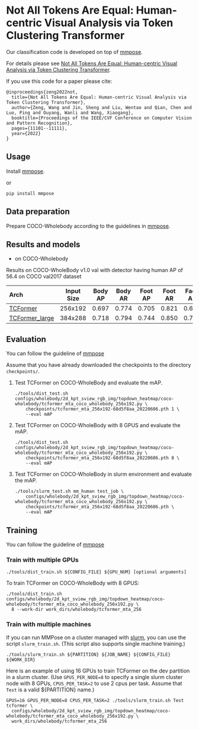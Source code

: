 # Not All Tokens Are Equal: Human-centric Visual Analysis via Token Clustering Transformer

Our classification code is developed on top of [mmpose](https://github.com/open-mmlab/mmpose).

For details please see [Not All Tokens Are Equal: Human-centric Visual Analysis via Token Clustering Transformer](https://arxiv.org/abs/2204.08680). 

If you use this code for a paper please cite:


```
@inproceedings{zeng2022not,
  title={Not All Tokens Are Equal: Human-centric Visual Analysis via Token Clustering Transformer},
  author={Zeng, Wang and Jin, Sheng and Liu, Wentao and Qian, Chen and Luo, Ping and Ouyang, Wanli and Wang, Xiaogang},
  booktitle={Proceedings of the IEEE/CVF Conference on Computer Vision and Pattern Recognition},
  pages={11101--11111},
  year={2022}
}
```


## Usage

Install [mmpose](https://github.com/open-mmlab/mmpose).

or

```
pip install mmpose
```


## Data preparation

Prepare COCO-Wholebody according to the guidelines in [mmpose](https://github.com/open-mmlab/mmpose/blob/master/docs/en/tasks/2d_wholebody_keypoint.md).


## Results and models

-  on COCO-Wholebody

Results on COCO-WholeBody v1.0 val with detector having human AP of 56.4 on COCO val2017 dataset

| Arch  | Input Size | Body AP | Body AR | Foot AP | Foot AR | Face AP | Face AR  | Hand AP | Hand AR | Whole AP | Whole AR | ckpt | log |
| :---- | :--------: | :-----: | :-----: | :-----: | :-----: | :-----: | :------: | :-----: | :-----: | :------: |:-------: |:------: | :------: |
| [TCFormer](/configs/wholebody/2d_kpt_sview_rgb_img/topdown_heatmap/coco-wholebody/tcformer_mta_coco_wholebody_256x192.py)  | 256x192 | 0.697 | 0.774 | 0.705 | 0.821 | 0.656 | 0.753 | 0.539 | 0.652 | 0.576 | 0.681 | [ckpt](https://drive.google.com/file/d/1tRMhOxiab8BcuImi7B64BRgXPZ2A3BAx/view?usp=sharing) | [log](https://drive.google.com/file/d/1chRPtfEOPJzcuCZ7-nGsPZXZO9kjXdOH/view?usp=sharing) |
| [TCFormer_large](/configs/wholebody/2d_kpt_sview_rgb_img/topdown_heatmap/coco-wholebody/tcformer_large_mta_coco_wholebody_384x288.py)  | 384x288 | 0.718 | 0.794 | 0.744 | 0.850 | 0.790 | 0.856 | 0.614 | 0.715 | 0.642 | 0.733 | [ckpt](https://drive.google.com/file/d/1aUIj_-U1EfklVGzELUrierwFNoUp-zrH/view?usp=sharing) | [log](https://drive.google.com/file/d/1p1TTbTg09o4mJf4vDUCrFWPhsPxg-7j7/view?usp=sharing) |




## Evaluation
You can follow the guideline of [mmpose](https://github.com/open-mmlab/mmpose/blob/master/docs/en/get_started.md)

Assume that you have already downloaded the checkpoints to the directory ```checkpoints/```.

1. Test TCFormer on COCO-WholeBody and evaluate the mAP.

   ```shell
   ./tools/dist_test.sh configs/wholebody/2d_kpt_sview_rgb_img/topdown_heatmap/coco-wholebody/tcformer_mta_coco_wholebody_256x192.py \
       checkpoints/tcformer_mta_256x192-68d5f8aa_20220606.pth 1 \
       --eval mAP
   ```


2. Test TCFormer on COCO-WholeBody with 8 GPUS and evaluate the mAP.

   ```shell
   ./tools/dist_test.sh configs/wholebody/2d_kpt_sview_rgb_img/topdown_heatmap/coco-wholebody/tcformer_mta_coco_wholebody_256x192.py \
       checkpoints/tcformer_mta_256x192-68d5f8aa_20220606.pth 8 \
       --eval mAP
   ```


3. Test TCFormer on COCO-WholeBody in slurm environment and evaluate the mAP.

   ```shell
   ./tools/slurm_test.sh mm_human test_job \
       configs/wholebody/2d_kpt_sview_rgb_img/topdown_heatmap/coco-wholebody/tcformer_mta_coco_wholebody_256x192.py \
       checkpoints/tcformer_mta_256x192-68d5f8aa_20220606.pth \
       --eval mAP
   ```


## Training
You can follow the guideline of [mmpose](https://github.com/open-mmlab/mmpose/blob/master/docs/en/get_started.md)


### Train with multiple GPUs
```shell
./tools/dist_train.sh ${CONFIG_FILE} ${GPU_NUM} [optional arguments]
```

To train TCFormer on COCO-WholeBody with 8 GPUS:
```shell
./tools/dist_train.sh configs/wholebody/2d_kpt_sview_rgb_img/topdown_heatmap/coco-wholebody/tcformer_mta_coco_wholebody_256x192.py \
  8 --work-dir work_dirs/wholebody/tcformer_mta_256
```

### Train with multiple machines

If you can run MMPose on a cluster managed with [slurm](https://slurm.schedmd.com/), you can use the script `slurm_train.sh`. (This script also supports single machine training.)

```shell
./tools/slurm_train.sh ${PARTITION} ${JOB_NAME} ${CONFIG_FILE} ${WORK_DIR}
```

Here is an example of using 16 GPUs to train TCFormer on the dev partition in a slurm cluster.
(Use `GPUS_PER_NODE=8` to specify a single slurm cluster node with 8 GPUs, `CPUS_PER_TASK=2` to use 2 cpus per task.
Assume that `Test` is a valid ${PARTITION} name.)

```shell
GPUS=16 GPUS_PER_NODE=8 CPUS_PER_TASK=2 ./tools/slurm_train.sh Test tcformer \
  configs/wholebody/2d_kpt_sview_rgb_img/topdown_heatmap/coco-wholebody/tcformer_mta_coco_wholebody_256x192.py \
  work_dirs/wholebody/tcformer_mta_256
```
